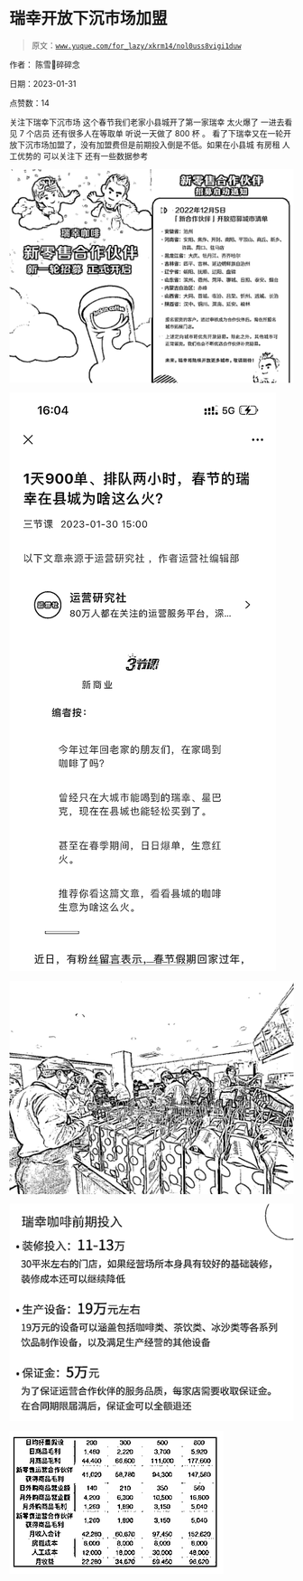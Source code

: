 # 瑞幸开放下沉市场加盟

> 原文：[`www.yuque.com/for_lazy/xkrm14/nol0uss8vigi1duw`](https://www.yuque.com/for_lazy/xkrm14/nol0uss8vigi1duw)

作者： 陈雪🦉碎碎念 

日期：2023-01-31 

点赞数：14 

关注下瑞幸下沉市场 这个春节我们老家小县城开了第一家瑞幸 太火爆了 一进去看见 7 个店员 还有很多人在等取单 听说一天做了 800 杯 。 看了下瑞幸又在一轮开放下沉市场加盟了，没有加盟费但是前期投入倒是不低。如果在小县城 有房租 人工优势的 可以关注下 还有一些数据参考 

![](img/56ac06d99bb3af79d11cf3a60c822a75.png)  

![](img/7f7abc10400296088c947e5040a8e721.png)  

![](img/bbc9c6c3839c041b568f195152915d64.png)  

![](img/2799cc4eaa4a4b7e7d3d7ab83461a871.png)  

![](img/396c809d465491cd80f897d7cc627b85.png)  

